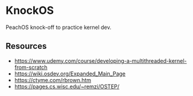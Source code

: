 # KnockOS
PeachOS knock-off to practice kernel dev.
## Resources
- https://www.udemy.com/course/developing-a-multithreaded-kernel-from-scratch
- https://wiki.osdev.org/Expanded_Main_Page
- https://ctyme.com/rbrown.htm
- https://pages.cs.wisc.edu/~remzi/OSTEP/
